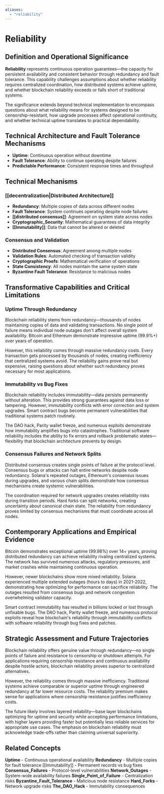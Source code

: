 ```yaml
---
aliases:
  - "reliability"
---
```


# Reliability

## Definition and Operational Significance

**Reliability** represents continuous operation guarantees—the capacity for persistent availability and consistent behavior through redundancy and fault tolerance. This capability challenges assumptions about whether reliability requires centralized coordination, how distributed systems achieve uptime, and whether blockchain reliability exceeds or falls short of traditional systems.

The significance extends beyond technical implementation to encompass questions about what reliability means for systems designed to be censorship-resistant, how upgrade processes affect operational continuity, and whether technical uptime translates to practical dependability.

## Technical Architecture and Fault Tolerance Mechanisms
- **Uptime**: Continuous operation without downtime
- **Fault Tolerance**: Ability to continue operating despite failures
- **Predictable Performance**: Consistent response times and throughput

## Technical Mechanisms

### [[decentralization|Distributed Architecture]]
- **Redundancy**: Multiple copies of data across different nodes
- **Fault Tolerance**: System continues operating despite node failures
- **[[distributed consensus]]**: Agreement on system state across nodes
- ****Cryptographic_Security****: Mathematical guarantees of data integrity
- **[[Immutability]]**: Data that cannot be altered or deleted

### Consensus and Validation
- **Distributed Consensus**: Agreement among multiple nodes
- **Validation Rules**: Automated checking of transaction validity
- **Cryptographic Proofs**: Mathematical verification of operations
- **State Consistency**: All nodes maintain the same system state
- **Byzantine Fault Tolerance**: Resistance to malicious nodes

## Transformative Capabilities and Critical Limitations

### Uptime Through Redundancy

Blockchain reliability stems from redundancy—thousands of nodes maintaining copies of data and validating transactions. No single point of failure means individual node outages don't affect overall system availability. Bitcoin and Ethereum demonstrate impressive uptime (99.9%+) over years of operation.

However, this reliability comes through massive redundancy costs. Every transaction gets processed by thousands of nodes, creating inefficiency that centralized systems avoid. The reliability gains prove real but expensive, raising questions about whether such redundancy proves necessary for most applications.

### Immutability vs Bug Fixes

Blockchain reliability includes immutability—data persists permanently without alteration. This provides strong guarantees against data loss or tampering. However, immutability conflicts with error correction and system upgrades. Smart contract bugs become permanent vulnerabilities that traditional systems patch routinely.

The DAO hack, Parity wallet freeze, and numerous exploits demonstrate how immutability amplifies bugs into catastrophes. Traditional software reliability includes the ability to fix errors and rollback problematic states—flexibility that blockchain architecture prevents by design.

### Consensus Failures and Network Splits

Distributed consensus creates single points of failure at the protocol level. Consensus bugs or attacks can halt entire networks despite node redundancy. Solana's repeated outages, Ethereum's consensus issues during upgrades, and various chain splits demonstrate how consensus mechanisms create systemic vulnerabilities.

The coordination required for network upgrades creates reliability risks during transition periods. Hard forks can split networks, creating uncertainty about canonical chain state. The reliability from redundancy proves limited by consensus mechanisms that must coordinate across all nodes.

## Contemporary Applications and Empirical Evidence

Bitcoin demonstrates exceptional uptime (99.98%) over 14+ years, proving distributed redundancy can achieve reliability rivaling centralized systems. The network has survived numerous attacks, regulatory pressures, and market crashes while maintaining continuous operation.

However, newer blockchains show more mixed reliability. Solana experienced multiple extended outages (hours to days) in 2021-2022, demonstrating how optimizing for performance can sacrifice reliability. The outages resulted from consensus bugs and network congestion overwhelming validator capacity.

Smart contract immutability has resulted in billions locked or lost through unfixable bugs. The DAO hack, Parity wallet freeze, and numerous protocol exploits reveal how blockchain's reliability through immutability conflicts with software reliability through bug fixes and patches.

## Strategic Assessment and Future Trajectories

Blockchain reliability offers genuine value through redundancy—no single points of failure and resistance to censorship or shutdown attempts. For applications requiring censorship resistance and continuous availability despite hostile actors, blockchain reliability proves superior to centralized alternatives.

However, the reliability comes through massive inefficiency. Traditional systems achieve comparable or superior uptime through engineered redundancy at far lower resource costs. The reliability premium makes sense for applications where censorship resistance justifies inefficiency costs.

The future likely involves layered reliability—base layer blockchains optimizing for uptime and security while accepting performance limitations, with higher layers providing faster but potentially less reliable services for appropriate use cases. The emphasis on blockchain reliability must acknowledge trade-offs rather than claiming universal superiority.

## Related Concepts

**Uptime** - Continuous operational availability
**Redundancy** - Multiple copies for fault tolerance
[[Immutability]] - Permanent records vs bug fixes
**Consensus_Failures** - Protocol-level vulnerabilities
**Network_Outages** - System-wide availability failures
**Single_Point_of_Failure** - Centralization risks
**Byzantine_Fault_Tolerance** - Malicious node resistance
**Hard_Forks** - Network upgrade risks
**The_DAO_Hack** - Immutability consequences
